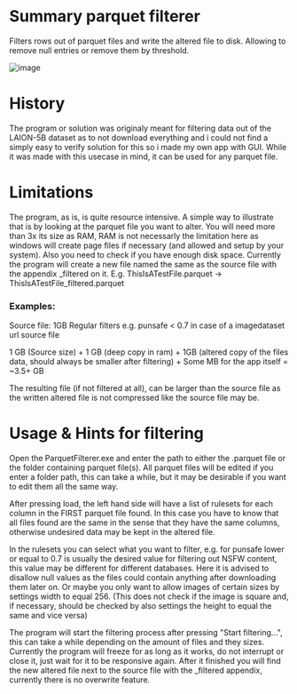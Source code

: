 # Summary parquet filterer
 Filters rows out of parquet files and write the altered file to disk. Allowing to remove null entries or remove them by threshold.
 
 ![image](https://github.com/Cryosys/ParquetFilterer/assets/20095930/4ea4953d-b026-4dba-b930-ce8da0edb78d)

 # History
 The program or solution was originaly meant for filtering data out of the LAION-5B dataset as to not download everything and i could not find a simply easy to verify solution for this so i made my own app with GUI.
 While it was made with this usecase in mind, it can be used for any parquet file.

 # Limitations
 The program, as is, is quite resource intensive. A simple way to illustrate that is by looking at the parquet file you want to alter.
 You will need more than 3x its size as RAM, RAM is not necessarly the limitation here as windows will create page files if necessary (and allowed and setup by your system).
 Also you need to check if you have enough disk space. Currently the program will create a new file named the same as the source file with the appendix _filtered on it. E.g. ThisIsATestFile.parquet -> ThisIsATestFile_filtered.parquet
 
 ### Examples:
 Source file: 1GB
 Regular filters e.g. punsafe < 0.7 in case of a imagedataset url source file

 1 GB (Source size) + 1 GB (deep copy in ram) + 1GB (altered copy of the files data, should always be smaller after filtering) + Some MB for the app itself = ~3.5+ GB

 The resulting file (if not filtered at all), can be larger than the source file as the written altered file is not compressed like the source file may be.

 # Usage & Hints for filtering
 Open the ParquetFilterer.exe and enter the path to either the .parquet file or the folder containing parquet file(s). All parquet files will be edited if you enter a folder path, this can take a while, but it may be desirable if you want to edit them all the same way.

 After pressing load, the left hand side will have a list of rulesets for each column in the FIRST parquet file found. In this case you have to know that all files found are the same in the sense that they have the same columns, otherwise undesired data may be kept in the altered file.

 In the rulesets you can select what you want to filter, e.g. for punsafe lower or equal to 0.7 is usually the desired value for filtering out NSFW content, this value may be different for different databases. Here it is advised to disallow null values as the files could contain anything after downloading them later on.
 Or maybe you only want to allow images of certain sizes by settings width to equal 256. (This does not check if the image is square and, if necessary, should be checked by also settings the height to equal the same and vice versa)

 The program will start the filtering process after pressing "Start filtering...", this can take a while depending on the amount of files and they sizes. Currently the program will freeze for as long as it works, do not interrupt or close it, just wait for it to be responsive again.
 After it finished you will find the new altered file next to the source file with the _filtered appendix, currently there is no overwrite feature.
